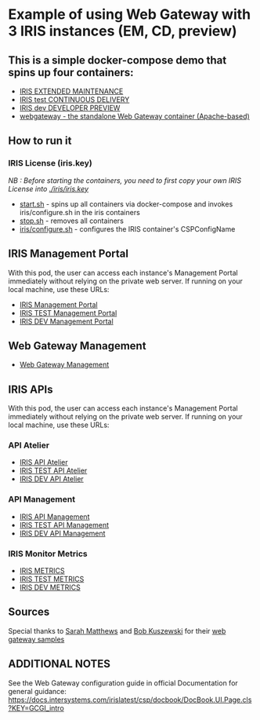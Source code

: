 # Example of using Web Gateway with 3 IRIS instances (EM, CD, preview)

## This is a simple docker-compose demo that spins up four containers: 

* [IRIS EXTENDED MAINTENANCE](./docker-compose.yml)
* [IRIS test CONTINUOUS DELIVERY](./docker-compose.yml)
* [IRIS dev DEVELOPER PREVIEW](./docker-compose.yml)
* [webgateway - the standalone Web Gateway container (Apache-based)](./docker-compose.yml)

## How to run it

### IRIS License (iris.key)

*NB : Before starting the containers, you need to first copy your own IRIS License into [./iris/iris.key](./iris/iris-x64.key)*


* [start.sh](./start.sh) - spins up all containers via docker-compose and 
    invokes iris/configure.sh in the iris containers
* [stop.sh](./stop.sh) - removes all containers
* [iris/configure.sh](./iris/configure.sh) - configures the IRIS container's CSPConfigName

## IRIS Management Portal

With this pod, the user can access each instance's Management Portal immediately without relying on the private web server. If running on your local machine, use these URLs:
* [IRIS Management Portal](http://localhost:8888/iris/csp/sys/UtilHome.csp)
* [IRIS TEST Management Portal](http://localhost:8888/iris-test/csp/sys/UtilHome.csp)
* [IRIS DEV Management Portal](http://localhost:8888/iris-dev/csp/sys/UtilHome.csp)

## Web Gateway Management 
* [Web Gateway Management](http://localhost:8888/csp/bin/Systems/Module.cxw)

## IRIS APIs

With this pod, the user can access each instance's Management Portal immediately without relying on the private web server. If running on your local machine, use these URLs:
### API Atelier
* [IRIS API Atelier](http://localhost:8888/iris/api/atelier/)
* [IRIS TEST API Atelier](http://localhost:8888/iris-test/api/atelier/)
* [IRIS DEV API Atelier](http://localhost:8888/iris-dev/api/atelier/)
### API Management
* [IRIS API Management](http://localhost:8888/api/mgmnt/)
* [IRIS TEST API Management](http://localhost:8888/iris-test/api/mgmnt/)
* [IRIS DEV API Management](http://localhost:8888/iris-dev/api/mgmnt/)
### IRIS Monitor Metrics
* [IRIS METRICS](http://localhost:8888/api/monitor/metrics)
* [IRIS TEST METRICS](http://localhost:8888/iris-test/api/monitor/metrics)
* [IRIS DEV METRICS](http://localhost:8888/iris-dev/api/monitor/metrics)



## Sources
Special thanks to [Sarah Matthews](https://github.com/sgmatthews) and [Bob Kuszewski](https://github.com/kuszewski) for their [web gateway samples](https://github.com/intersystems-community/webgateway-examples)


## ADDITIONAL NOTES

See the Web Gateway configuration guide in official Documentation for general guidance:
https://docs.intersystems.com/irislatest/csp/docbook/DocBook.UI.Page.cls?KEY=GCGI_intro
